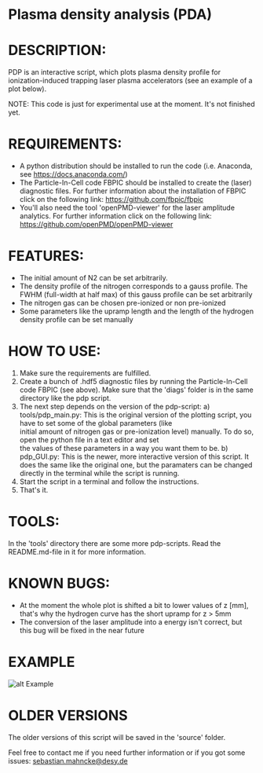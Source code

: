 # Plasma density analysis (PDA)

# DESCRIPTION:

PDP is an interactive script, which plots plasma density profile for ionization-induced trapping laser plasma accelerators (see an example of a plot below).

NOTE: This code is just for experimental use at the moment. It's not finished yet.

# REQUIREMENTS:

- A python distribution should be installed to run the code (i.e. Anaconda, see https://docs.anaconda.com/)
- The Particle-In-Cell code FBPIC should be installed to create the (laser) diagnostic files. For further information about the 
  installation of FBPIC click on the following link: https://github.com/fbpic/fbpic
- You'll also need the tool 'openPMD-viewer' for the laser amplitude analytics. For further information click on the following
  link: https://github.com/openPMD/openPMD-viewer


# FEATURES:

- The initial amount of N2 can be set arbitrarily. 
- The density profile of the nitrogen corresponds to a gauss profile. The FWHM (full-width at half max) of this 
  gauss profile can be set arbitrarily
- The nitrogen gas can be chosen pre-ionized or non pre-ionized
- Some parameters like the upramp length and the length of the hydrogen density profile can be set manually


# HOW TO USE:

1. Make sure the requirements are fulfilled.
2. Create a bunch of .hdf5 diagnostic files by running the Particle-In-Cell code FBPIC (see above). Make sure that the 'diags' 
   folder is in the same directory like the pdp script.
3. The next step depends on the version of the pdp-script:
  a)  tools/pdp_main.py: This is the original version of the plotting script, you have to set some of the global parameters (like    
      initial amount of nitrogen gas or pre-ionization level) manually. To do so, open the python file in a text editor and set     
      the values of these parameters in a way you want them to be. 
  b)  pdp_GUI.py: This is the newer, more interactive version of this script. It does the same like the original one, but the 
      paramaters can be changed directly in the terminal while the script is running. 
4. Start the script in a terminal and follow the instructions.
5. That's it.
      
# TOOLS:

In the 'tools' directory there are some more pdp-scripts. Read the README.md-file in it for more information.

# KNOWN BUGS:

- At the moment the whole plot is shifted a bit to lower values of z [mm], that's why the hydrogen curve has the short upramp
  for z > 5mm
- The conversion of the laser amplitude into a energy isn't correct, but this bug will be fixed in the near future

# EXAMPLE

![alt Example](https://github.com/smahncke/pdp/blob/master/first_draft.png?raw=true)

# OLDER VERSIONS

The older versions of this script will be saved in the 'source' folder. 

Feel free to contact me if you need further information or if you got some issues: sebastian.mahncke@desy.de


